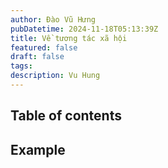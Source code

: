```yaml
---
author: Đào Vũ Hưng
pubDatetime: 2024-11-18T05:13:39Z
title: Về tương tác xã hội
featured: false
draft: false
tags: 
description: Vu Hung
---
```

## Table of contents
## Example 